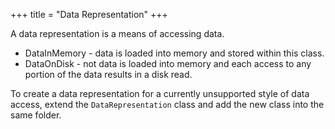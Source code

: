 +++
title = "Data Representation"
+++

A data representation is a means of accessing data.

* DataInMemory - data is loaded into memory and stored within this class. 
* DataOnDisk - not data is loaded into memory and each access to any portion of the data results in a disk read.

To create a data representation for a currently unsupported style of data access, extend the `DataRepresentation` class and add the new class into the same folder.
